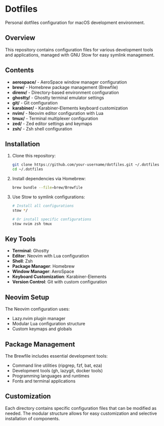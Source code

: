 # Dotfiles

Personal dotfiles configuration for macOS development environment.

## Overview

This repository contains configuration files for various development tools and applications, managed with GNU Stow for easy symlink management.

## Contents

- **aerospace/** - AeroSpace window manager configuration
- **brew/** - Homebrew package management (Brewfile)
- **direnv/** - Directory-based environment configuration
- **ghostty/** - Ghostty terminal emulator settings
- **git/** - Git configuration
- **karabiner/** - Karabiner-Elements keyboard customization
- **nvim/** - Neovim editor configuration with Lua
- **tmux/** - Terminal multiplexer configuration
- **zed/** - Zed editor settings and keymaps
- **zsh/** - Zsh shell configuration

## Installation

1. Clone this repository:
   ```bash
   git clone https://github.com/your-username/dotfiles.git ~/.dotfiles
   cd ~/.dotfiles
   ```

2. Install dependencies via Homebrew:
   ```bash
   brew bundle --file=brew/Brewfile
   ```

3. Use Stow to symlink configurations:
   ```bash
   # Install all configurations
   stow */
   
   # Or install specific configurations
   stow nvim zsh tmux
   ```

## Key Tools

- **Terminal**: Ghostty
- **Editor**: Neovim with Lua configuration
- **Shell**: Zsh
- **Package Manager**: Homebrew
- **Window Manager**: AeroSpace
- **Keyboard Customization**: Karabiner-Elements
- **Version Control**: Git with custom configuration

## Neovim Setup

The Neovim configuration uses:
- Lazy.nvim plugin manager
- Modular Lua configuration structure
- Custom keymaps and globals

## Package Management

The Brewfile includes essential development tools:
- Command line utilities (ripgrep, fzf, bat, eza)
- Development tools (gh, lazygit, docker tools)
- Programming languages and runtimes
- Fonts and terminal applications

## Customization

Each directory contains specific configuration files that can be modified as needed. The modular structure allows for easy customization and selective installation of components.
